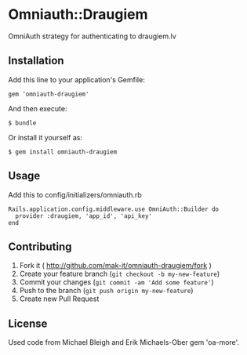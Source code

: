 # Omniauth::Draugiem

OmniAuth strategy for authenticating to draugiem.lv

## Installation

Add this line to your application's Gemfile:

    gem 'omniauth-draugiem'

And then execute:

    $ bundle

Or install it yourself as:

    $ gem install omniauth-draugiem

## Usage

Add this to config/initializers/omniauth.rb

    Rails.application.config.middleware.use OmniAuth::Builder do
      provider :draugiem, 'app_id', 'api_key'
    end

## Contributing

1. Fork it ( http://github.com/mak-it/omniauth-draugiem/fork )
2. Create your feature branch (`git checkout -b my-new-feature`)
3. Commit your changes (`git commit -am 'Add some feature'`)
4. Push to the branch (`git push origin my-new-feature`)
5. Create new Pull Request

## License

Used code from Michael Bleigh and Erik Michaels-Ober gem 'oa-more'.
